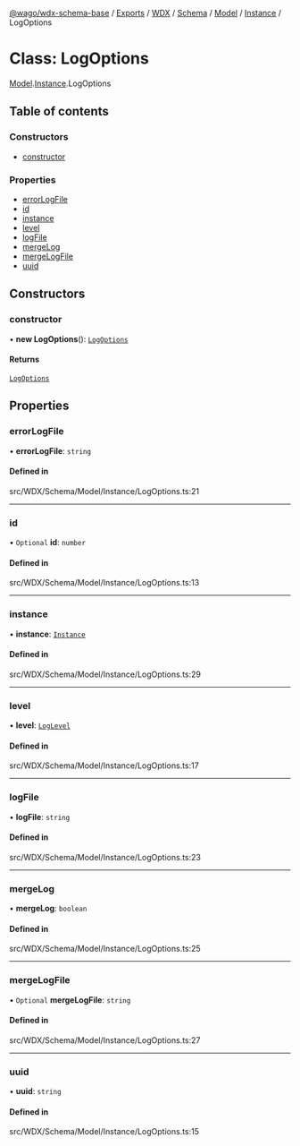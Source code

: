 [@wago/wdx-schema-base](../README.md) / [Exports](../modules.md) / [WDX](../modules/WDX.md) / [Schema](../modules/WDX.Schema.md) / [Model](../modules/WDX.Schema.Model.md) / [Instance](../modules/WDX.Schema.Model.Instance.md) / LogOptions

# Class: LogOptions

[Model](../modules/WDX.Schema.Model.md).[Instance](../modules/WDX.Schema.Model.Instance.md).LogOptions

## Table of contents

### Constructors

- [constructor](WDX.Schema.Model.Instance.LogOptions.md#constructor)

### Properties

- [errorLogFile](WDX.Schema.Model.Instance.LogOptions.md#errorlogfile)
- [id](WDX.Schema.Model.Instance.LogOptions.md#id)
- [instance](WDX.Schema.Model.Instance.LogOptions.md#instance)
- [level](WDX.Schema.Model.Instance.LogOptions.md#level)
- [logFile](WDX.Schema.Model.Instance.LogOptions.md#logfile)
- [mergeLog](WDX.Schema.Model.Instance.LogOptions.md#mergelog)
- [mergeLogFile](WDX.Schema.Model.Instance.LogOptions.md#mergelogfile)
- [uuid](WDX.Schema.Model.Instance.LogOptions.md#uuid)

## Constructors

### constructor

• **new LogOptions**(): [`LogOptions`](WDX.Schema.Model.Instance.LogOptions.md)

#### Returns

[`LogOptions`](WDX.Schema.Model.Instance.LogOptions.md)

## Properties

### errorLogFile

• **errorLogFile**: `string`

#### Defined in

src/WDX/Schema/Model/Instance/LogOptions.ts:21

___

### id

• `Optional` **id**: `number`

#### Defined in

src/WDX/Schema/Model/Instance/LogOptions.ts:13

___

### instance

• **instance**: [`Instance`](WDX.Schema.Model.Instance.Instance.md)

#### Defined in

src/WDX/Schema/Model/Instance/LogOptions.ts:29

___

### level

• **level**: [`LogLevel`](../enums/WDX.Schema.Model.Instance.LogLevel.md)

#### Defined in

src/WDX/Schema/Model/Instance/LogOptions.ts:17

___

### logFile

• **logFile**: `string`

#### Defined in

src/WDX/Schema/Model/Instance/LogOptions.ts:23

___

### mergeLog

• **mergeLog**: `boolean`

#### Defined in

src/WDX/Schema/Model/Instance/LogOptions.ts:25

___

### mergeLogFile

• `Optional` **mergeLogFile**: `string`

#### Defined in

src/WDX/Schema/Model/Instance/LogOptions.ts:27

___

### uuid

• **uuid**: `string`

#### Defined in

src/WDX/Schema/Model/Instance/LogOptions.ts:15
